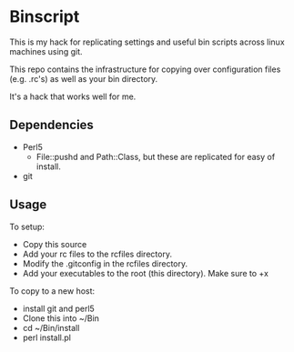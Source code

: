 Binscript
=========

This is my hack for replicating settings and useful bin scripts across
linux machines using git.

This repo contains the infrastructure for copying over configuration files
(e.g. .rc's) as well as your bin directory.

It's a hack that works well for me.

Dependencies
------------
 * Perl5
   * File::pushd and Path::Class, but these are replicated for easy of
     install.
 * git

Usage
-----
To setup:
 * Copy this source
 * Add your rc files to the rcfiles directory.
 * Modify the .gitconfig in the rcfiles directory.
 * Add your executables to the root (this directory). Make sure to +x

To copy to a new host:
 * install git and perl5
 * Clone this into ~/Bin
 * cd ~/Bin/install
 * perl install.pl
